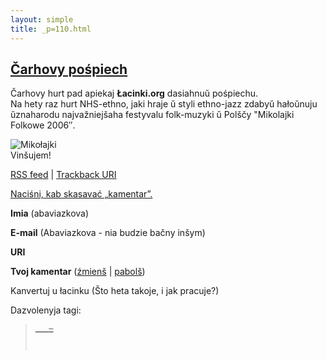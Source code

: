```yaml
---
layout: simple
title: _p=110.html 
---
```






## [Čarhovy pośpiech](https://lacinka.org/?p=110 "Čarhovy pośpiech")

Čarhovy hurt pad apiekaj **Łacinki.org** dasiahnuŭ pośpiechu.  
Na hety raz hurt NHS-ethno, jaki hraje ŭ styli ethno-jazz zdabyŭ hałoŭnuju
ŭznaharodu najvažniejšaha festyvalu folk-muzyki ŭ Polščy "Mikolajki Folkowe
2006″.  
  
![Mikołajki](https://lacinka.org/images/padziei/mikolajki2006.jpg)  
Vinšujem!

[RSS feed](https://lacinka.org/?feed=rss2&p=110) | [Trackback
URI](https://lacinka.org/wp-trackback.php?p=110)

[ Naciśni, kab skasavać „kamentar”. ](javascript:reRoot\(\))

**Imia** (abaviazkova)

**E-mail** (Abaviazkova - nia budzie bačny inšym)

**URI**

**Tvoj kamentar** ([źmienš](javascript:changeCommentSize\(-80\);) |
[pabolš](javascript:changeCommentSize\(80\)))

 Kanvertuj u łacinku (Što heta takoje, i jak pracuje?)

Dazvolenyja tagi: <a href="" title=""> <abbr title=""> <acronym title=""> <b>
<blockquote cite=""> <code> <em> <i> <strike> <strong>